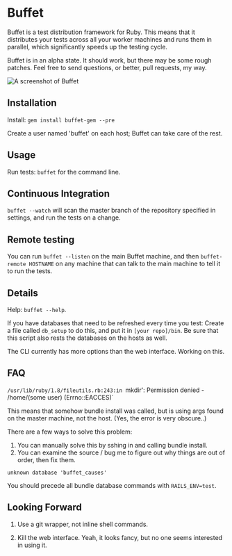 # Buffet

Buffet is a test distribution framework for Ruby. This means that it distributes
your tests across all your worker machines and runs them in parallel, which
significantly speeds up the testing cycle.

Buffet is in an alpha state. It should work, but there may be some rough
patches. Feel free to send questions, or better, pull requests, my way.

![A screenshot of Buffet](http://i.imgur.com/sU247.png)

## Installation

Install: `gem install buffet-gem --pre`

Create a user named 'buffet' on each host; Buffet can take care of the rest.

## Usage

Run tests: `buffet` for the command line.

## Continuous Integration

`buffet --watch` will scan the master branch of the repository specified in
settings, and run the tests on a change.

## Remote testing

You can run `buffet --listen` on the main Buffet machine, and then
`buffet-remote HOSTNAME` on any machine that can talk to the main machine to
tell it to run the tests.

## Details

Help: `buffet --help`.

If you have databases that need to be refreshed every time you test: Create a
file called `db_setup` to do this, and put it in `[your repo]/bin`. Be sure that
this script also rests the databases on the hosts as well.

The CLI currently has more options than the web interface. Working on this.

## FAQ

`/usr/lib/ruby/1.8/fileutils.rb:243:in `mkdir': Permission denied - /home/(some
user) (Errno::EACCES)`

This means that somehow bundle install was called, but is using args found on
the master machine, not the host. (Yes, the error is very obscure..)

There are a few ways to solve this problem:
1. You can manually solve this by sshing in and calling bundle install.
2. You can examine the source / bug me to figure out why things are out of
   order, then fix them.

`unknown database 'buffet_causes'`

You should precede all bundle database commands with `RAILS_ENV=test`.

## Looking Forward

1. Use a git wrapper, not inline shell commands.

2. Kill the web interface. Yeah, it looks fancy, but no one seems interested in
   using it.
